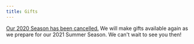 ```yaml
---
title: Gifts
---
```


<script lang="ts">
  import site from "../data/site"
</script>

<!--Now when you buy a gift via our [Online Box Office]({site.ticketsLink}), you can print off any of our certificates/subscription cards below and give them to the recipient! Use the information in your confirmation email to fill out the gift card. Be sure to write in your Record Locator number.

Subscribers: even if it's not a gift, print off a subscription card for a convenient place to write down all the information about your shows after you reserve them.

Just download the one you want and print!

## { site.season } Gift Certificate

<a href="/documents/gift-certificate.pdf" download><img src="/documents/gift-certificate.png" alt="Image of Gift Certificate"></a>

You can also download and print a decorative backing if you like.

<a href="/documents/gift-certificate-backing.pdf" download><img src="/documents/gift-certificate-backing.png" alt="Image of Gift Certificate Backing"></a>

## { site.season } Season 5 Show Subscription Card

<a href="/documents/subscription-card-5.pdf" download><img src="/documents/subscription-card-5.png" alt="Image of Subscription Card"></a>

Click to download the PDF to print. Don't forget to fill out the record locator (find it in your purchase confirmation email).

## { site.season } Season 4 Show Subscription Card

<a href="/documents/subscription-card-4.pdf" download><img src="/documents/subscription-card-4.png" alt="Image of Subscription Card"></a>

Click to download the PDF to print. Don't forget to fill out the record locator (find it in your purchase confirmation email).

## Post Playhouse Season Subscription Presentation Card

<a href="/documents/subscription-presenter.pdf" download><img src="/documents/subscription-presenter.png" alt="Image of Subscription Presentation Card" style="border: 1px solid #eee"></a>

Click to download the PDF. It contains the printing instructions. -->

[Our 2020 Season has been cancelled.](/news/2020-03-25-season-cancelled) We will make gifts available again as we prepare for our 2021 Summer Season. We can't wait to see you then!
